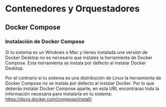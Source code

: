 # Contenedores y Orquestadores
## Docker Compose

### Instalación de Docker Compose

Si tu sistema es un Windows o Mac y tienes instalada una versión de Docker Desktop no es necesario que instales la herramienta de Docker Compose. Esta herramienta se instala por defecto al instalar Docker Desktop.

Por el contrario si tu sistema es una distribución de Linux la herramienta de Docker Compose no se instala por defecto al instalar Docker. Por lo que deberás instalar Docker Compose aparte, en esta URL encontraras toda la información necesaria para instalarla en tu sistema: https://docs.docker.com/compose/install/
